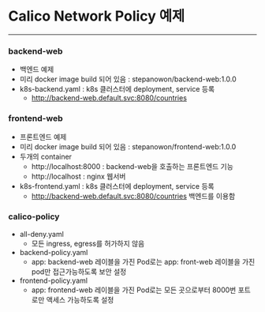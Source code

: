 # Calico Network Policy 예제
---
### backend-web
* 백엔드 예제
* 미리 docker image build 되어 있음 : stepanowon/backend-web:1.0.0
* k8s-backend.yaml : k8s 클러스터에 deployment, service 등록
  - http://backend-web.default.svc:8080/countries

### frontend-web
* 프론트엔드 예제
* 미리 docker image build 되어 있음 : stepanowon/frontend-web:1.0.0
* 두개의 container
  - http://localhost:8000  : backend-web을 호출하는 프론트엔드 기능
  - http://localhost : nginx 웹서버
* k8s-frontend.yaml : k8s 클러스터에 deployment, service 등록
  - http://backend-web.default.svc:8080/countries 백엔드를 이용함


### calico-policy
* all-deny.yaml
  - 모든 ingress, egress를 허가하지 않음
* backend-policy.yaml
  - app: backend-web 레이블을 가진 Pod로는 app: front-web 레이블을 가진 pod만 접근가능하도록 보안 설정
* frontend-policy.yaml
  - app: frontend-web 레이블을 가진 Pod로는 모든 곳으로부터 8000번 포트로만 액세스 가능하도록 설정

